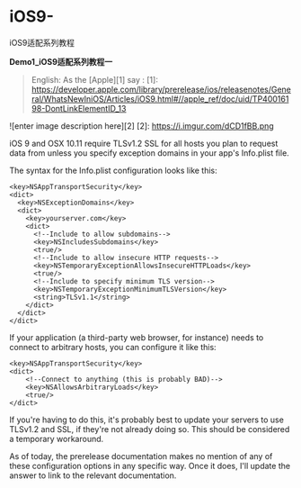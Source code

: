 # iOS9-



iOS9适配系列教程

**Demo1_iOS9适配系列教程一**

> English:
As the [Apple][1] say :
  [1]: https://developer.apple.com/library/prerelease/ios/releasenotes/General/WhatsNewIniOS/Articles/iOS9.html#//apple_ref/doc/uid/TP40016198-DontLinkElementID_13
  
 ![enter image description here][2]
  [2]: https://i.imgur.com/dCD1fBB.png
  
iOS 9 and OSX 10.11 require TLSv1.2 SSL for all hosts you plan to request data from unless you specify exception domains in your app's Info.plist file.

The syntax for the Info.plist configuration looks like this:

    <key>NSAppTransportSecurity</key>
    <dict>
      <key>NSExceptionDomains</key>
      <dict>
        <key>yourserver.com</key>
        <dict>
          <!--Include to allow subdomains-->
          <key>NSIncludesSubdomains</key>
          <true/>
          <!--Include to allow insecure HTTP requests-->
          <key>NSTemporaryExceptionAllowsInsecureHTTPLoads</key>
          <true/>
          <!--Include to specify minimum TLS version-->
          <key>NSTemporaryExceptionMinimumTLSVersion</key>
          <string>TLSv1.1</string>
        </dict>
      </dict>
    </dict>

If your application (a third-party web browser, for instance) needs to connect to arbitrary hosts, you can configure it like this:

    <key>NSAppTransportSecurity</key>
    <dict>
        <!--Connect to anything (this is probably BAD)-->
	    <key>NSAllowsArbitraryLoads</key>
	    <true/>
    </dict>

If you're having to do this, it's probably best to update your servers to use TLSv1.2 and SSL, if they're not already doing so. This should be considered a temporary workaround.

As of today, the prerelease documentation makes no mention of any of these configuration options in any specific way. Once it does, I'll update the answer to link to the relevant documentation.
